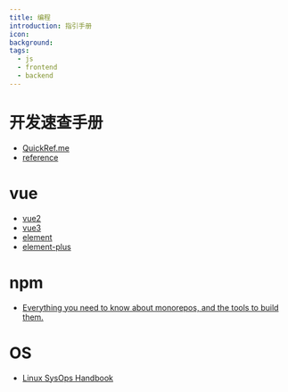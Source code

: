 ```yaml
---
title: 编程
introduction: 指引手册
icon:
background:
tags:
  - js
  - frontend
  - backend
---
```


# 开发速查手册

- [QuickRef.me](https://quickref.me/javascript)
- [reference](https://github.com/jaywcjlove/reference)

# vue

- [vue2]()
- [vue3]()
- [element]()
- [element-plus]()

# npm

- [Everything you need to know about monorepos, and the tools to build them.](https://monorepo.tools/#transparent-remote-execution)

# OS

- [Linux SysOps Handbook](https://abarrak.gitbook.io/linux-sysops-handbook)
